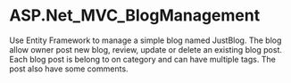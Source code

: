 # ASP.Net_MVC_BlogManagement
Use Entity Framework to manage a simple blog named JustBlog. The blog allow owner post new blog, review, update or delete an existing blog post. Each blog post is belong to on category and can have multiple tags. The post also have some comments.
